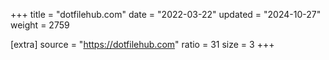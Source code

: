+++
title = "dotfilehub.com"
date = "2022-03-22"
updated = "2024-10-27"
weight = 2759

[extra]
source = "https://dotfilehub.com"
ratio = 31
size = 3
+++

